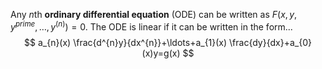 Any $n$th **ordinary differential equation** (ODE) can be written as $F(x,y,y^{prime},\ldots,y^{(n)})=0$. The ODE is linear if it can be written in the form...
$$
a_{n}(x) \frac{d^{n}y}{dx^{n}}+\ldots+a_{1}(x) \frac{dy}{dx}+a_{0}(x)y=g(x)
$$
